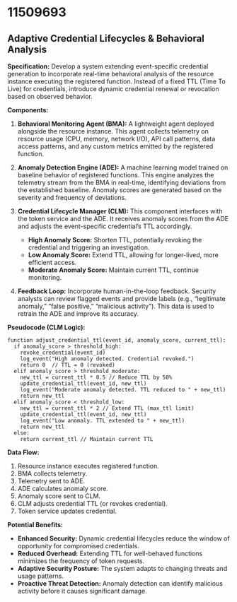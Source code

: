 # 11509693

## Adaptive Credential Lifecycles & Behavioral Analysis

**Specification:** Develop a system extending event-specific credential generation to incorporate real-time behavioral analysis of the resource instance executing the registered function. Instead of a fixed TTL (Time To Live) for credentials, introduce dynamic credential renewal or revocation based on observed behavior.

**Components:**

1.  **Behavioral Monitoring Agent (BMA):** A lightweight agent deployed alongside the resource instance. This agent collects telemetry on resource usage (CPU, memory, network I/O), API call patterns, data access patterns, and any custom metrics emitted by the registered function.

2.  **Anomaly Detection Engine (ADE):** A machine learning model trained on baseline behavior of registered functions. This engine analyzes the telemetry stream from the BMA in real-time, identifying deviations from the established baseline.  Anomaly scores are generated based on the severity and frequency of deviations.

3.  **Credential Lifecycle Manager (CLM):** This component interfaces with the token service and the ADE. It receives anomaly scores from the ADE and adjusts the event-specific credential’s TTL accordingly. 

    *   **High Anomaly Score:** Shorten TTL, potentially revoking the credential and triggering an investigation.
    *   **Low Anomaly Score:** Extend TTL, allowing for longer-lived, more efficient access.
    *   **Moderate Anomaly Score:** Maintain current TTL, continue monitoring.

4.  **Feedback Loop:** Incorporate human-in-the-loop feedback. Security analysts can review flagged events and provide labels (e.g., “legitimate anomaly,” “false positive,” “malicious activity”). This data is used to retrain the ADE and improve its accuracy.

**Pseudocode (CLM Logic):**

```
function adjust_credential_ttl(event_id, anomaly_score, current_ttl):
  if anomaly_score > threshold_high:
    revoke_credential(event_id)
    log_event("High anomaly detected. Credential revoked.")
    return 0  // TTL = 0 (revoked)
  elif anomaly_score > threshold_moderate:
    new_ttl = current_ttl * 0.5 // Reduce TTL by 50%
    update_credential_ttl(event_id, new_ttl)
    log_event("Moderate anomaly detected. TTL reduced to " + new_ttl)
    return new_ttl
  elif anomaly_score < threshold_low:
    new_ttl = current_ttl * 2 // Extend TTL (max_ttl limit)
    update_credential_ttl(event_id, new_ttl)
    log_event("Low anomaly. TTL extended to " + new_ttl)
    return new_ttl
  else:
    return current_ttl // Maintain current TTL
```

**Data Flow:**

1.  Resource instance executes registered function.
2.  BMA collects telemetry.
3.  Telemetry sent to ADE.
4.  ADE calculates anomaly score.
5.  Anomaly score sent to CLM.
6.  CLM adjusts credential TTL (or revokes credential).
7.  Token service updates credential.

**Potential Benefits:**

*   **Enhanced Security:** Dynamic credential lifecycles reduce the window of opportunity for compromised credentials.
*   **Reduced Overhead:**  Extending TTL for well-behaved functions minimizes the frequency of token requests.
*   **Adaptive Security Posture:** The system adapts to changing threats and usage patterns.
*   **Proactive Threat Detection:** Anomaly detection can identify malicious activity before it causes significant damage.